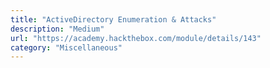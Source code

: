 ```yaml
---
title: "ActiveDirectory Enumeration & Attacks"
description: "Medium"
url: "https://academy.hackthebox.com/module/details/143"
category: "Miscellaneous"
---
```

